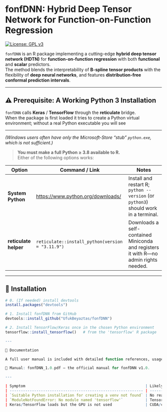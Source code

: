 # fonfDNN: Hybrid Deep Tensor Network for Function-on-Function Regression

[![License: GPL v3](https://img.shields.io/badge/License-GPLv3-blue.svg)](https://www.gnu.org/licenses/gpl-3.0)

`fonfDNN` is an R package implementing a cutting-edge **hybrid deep tensor network (HDTN)** for **function-on-function regression** with both **functional** and **scalar** predictors.  
The method blends the interpretability of **B-spline tensor products** with the flexibility of **deep neural networks**, and features **distribution-free conformal prediction intervals**.

---

## ⚠️ Prerequisite: A Working Python 3 Installation

`fonfDNN` calls **Keras** / **TensorFlow** through the **reticulate** bridge.  
When the package is first loaded it tries to create a Python virtual environment; without a real Python executable you will see

---


*(Windows users often have only the Microsoft-Store “stub” `python.exe`, which is not sufficient.)*

> **You must make a full Python ≥ 3.8 available to R.**  
> Either of the following options works:

| Option | Command / Link | Notes |
|--------|----------------|-------|
| **System Python** | <https://www.python.org/downloads/> | Install and restart R; `python --version` (or `python3`) should work in a terminal. |
| **reticulate helper** | `reticulate::install_python(version = "3.11.9")` | Downloads a self-contained Miniconda and registers it with R—no admin rights needed. |

---

## 🔧 Installation

```r
# 0. (If needed) install devtools
install.packages("devtools")

# 1. Install fonfDNN from GitHub
devtools::install_github("UfukBeyaztas/fonfDNN")

# 2. Install TensorFlow/Keras once in the chosen Python environment
tensorflow::install_tensorflow()   # from the 'tensorflow' R package

---

📄 Documentation

A full user manual is included with detailed function references, usage examples, implementation notes, and theoretical background.

📘 Manual: fonfDNN_1.0.pdf — the official manual for fonfDNN v1.0.

---

| Symptom                                                      | Likely Cause                                     | Fix                                                                                                               |
| ------------------------------------------------------------ | ------------------------------------------------ | ----------------------------------------------------------------------------------------------------------------- |
| `Suitable Python installation for creating a venv not found` | No real Python executable on the **PATH**        | Install Python from python.org **or** run `reticulate::install_python()`                                          |
| `ModuleNotFoundError: No module named 'tensorflow'`          | TensorFlow not yet installed in that environment | Run `tensorflow::install_tensorflow()`                                                                            |
| Keras/TensorFlow loads but the GPU is not used               | CUDA/cuDNN mismatch                              | Re-install TensorFlow with `tensorflow::install_tensorflow(version = "gpu")` and follow the printed CUDA guidance |

